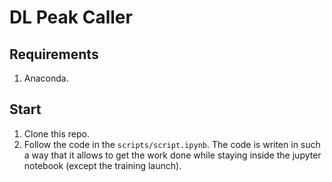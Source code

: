 # DL Peak Caller

## Requirements
1. Anaconda.

## Start
1. Clone this repo.
2. Follow the code in the `scripts/script.ipynb`. The code is writen in such a way that it allows to get the work done while staying inside the jupyter notebook (except the training launch).
